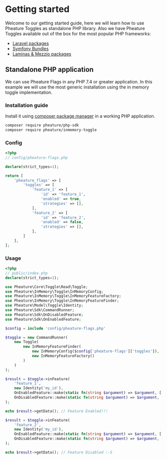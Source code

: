 # Getting started

Welcome to our getting started guide, here we will learn how to use Pheature Toggles as standalone PHP library.
Also we have Pheature Toggles available out of the box for the most popular PHP frameworks:

- [Laravel packages](/getting-started/laravel-package)
- [Symfony Bundles](/getting-started/symfony-bundle)
- [Laminas & Mezzio packages](/getting-started/laminas-and-mezzio-package)

## Standalone PHP application

We can use Pheature Flags in any PHP 7.4 or greater application. In this example we will use the most generic installation using the in memory toggle implementation.

### Installation guide

Install it using [composer package manager](https://getcomposer.org/download/) in a working PHP application.

```bash
composer require pheature/php-sdk
composer require pheature/inmemory-toggle
```

### Config

```php
<?php
// config/pheature-flags.php

declare(strict_types=1);

return [
    'pheature_flags' => [
        'toggles' => [
            'feature_1' => [
                'id' => 'feature_1',
                'enabled' => true,
                'strategies' => [],
            ],
            'feature_2' => [
                'id' => 'feature_2',
                'enabled' => false,
                'strategies' => [],
            ],
        ]
    ],
];

```

### Usage

```php
<?php
// public/index.php
declare(strict_types=1);

use Pheature\Core\Toggle\Read\Toggle;
use Pheature\InMemory\Toggle\InMemoryConfig;
use Pheature\InMemory\Toggle\InMemoryFeatureFactory;
use Pheature\InMemory\Toggle\InMemoryFeatureFinder;
use Pheature\Model\Toggle\Identity;
use Pheature\Sdk\CommandRunner;
use Pheature\Sdk\OnDisabledFeature;
use Pheature\Sdk\OnEnabledFeature;

$config = include 'config/pheature-flags.php'

$toggle = new CommandRunner(
    new Toggle(
        new InMemoryFeatureFinder(
            new InMemoryConfig($config['pheature-flags']['toggles']),
            new InMemoryFeatureFactory()
        )
    )
);

$result = $toggle->inFeature(
    'feature_1',
    new Identity('my_id'),
    OnEnabledFeature::make(static fn(string $argument) => $argument, ['Feature Enabled!!!']),
    OnDisabledFeature::make(static fn(string $argument) => $argument, ['Feature Disabled :-S'])
);

echo $result->getData(); // Feature Enabled!!!

$result = $toggle->inFeature(
    'feature_2',
    new Identity('my_id'),
    OnEnabledFeature::make(static fn(string $argument) => $argument, ['Feature Enabled!!!']),
    OnDisabledFeature::make(static fn(string $argument) => $argument, ['Feature Disabled :-S'])
);

echo $result->getData(); // Feature Disabled :-S

```
